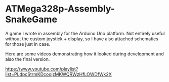 # ATMega328p-Assembly-SnakeGame
A game I wrote in assembly for the Arduino Uno platform. Not entirely useful without the custom joystick + display, so I have also attached schematics for those just in case.

Here are some videos demonstrating how it looked during development and also the final version.

https://www.youtube.com/playlist?list=PLdpcStrmKDcoojzMKWQRWzHfLOWDfWk2X